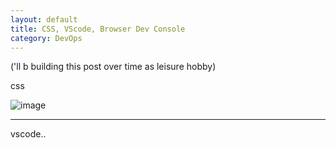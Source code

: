 ```yaml
---
layout: default
title: CSS, VScode, Browser Dev Console 
category: DevOps
---
```

('ll b building this post over time as leisure hobby)

css

![image](https://github.com/sbibek086/write-the-docs/assets/11883023/b6da0eaf-d263-4420-adf9-e3c7b759bd3b)

---
vscode..
